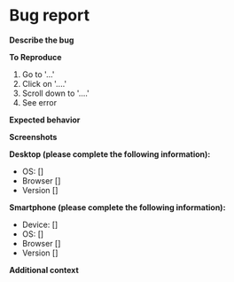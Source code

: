 # Bug report

<!--Create a report to help us improve ''-->

**Describe the bug**
<!--A clear and concise description of what the bug is.-->

**To Reproduce**
<!--Steps to reproduce the behavior:-->
1. Go to '...'
2. Click on '....'
3. Scroll down to '....'
4. See error

**Expected behavior**
<!--A clear and concise description of what you expected to happen.-->

**Screenshots**
<!--If applicable, add screenshots to help explain your problem.-->

**Desktop (please complete the following information):**
 - OS: [<!--e.g. iOS-->]
 - Browser [<!--e.g. chrome, safari-->]
 - Version [<!--e.g. 22-->]

**Smartphone (please complete the following information):**
 - Device: [<!--e.g. iPhone6-->]
 - OS: [<!--e.g. iOS 8.1-->]
 - Browser [<!--e.g. stock browser, safari-->]
 - Version [<!--e.g. 22-->]

**Additional context**
<!--Add any other context about the problem here.-->

